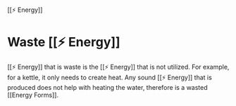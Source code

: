 [[⚡ Energy]]
# Waste [[⚡ Energy]]
[[⚡ Energy]] that is waste is the [[⚡ Energy]] that is not utilized. For example, for a kettle, it only needs to create heat. Any sound [[⚡ Energy]] that is produced does not help with heating the water, therefore is a wasted [[Energy Forms]].